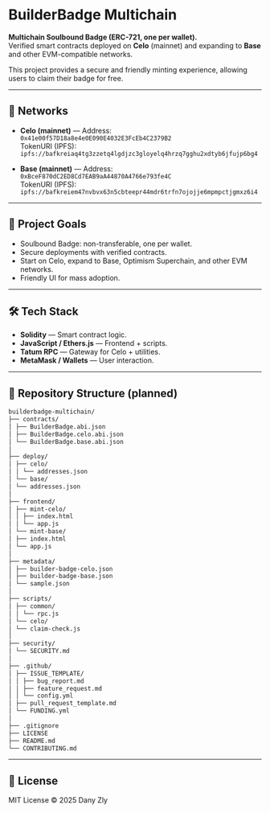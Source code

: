 # BuilderBadge Multichain

**Multichain Soulbound Badge (ERC-721, one per wallet).**  
Verified smart contracts deployed on **Celo** (mainnet) and expanding to **Base** and other EVM-compatible networks.  

This project provides a secure and friendly minting experience, allowing users to claim their badge for free.  

---

## 🧭 Networks

- **Celo (mainnet)** — Address: `0x41e00f57D18a8e4e0E090E4032E3FcEb4C2379B2`  
  TokenURI (IPFS): `ipfs://bafkreiaq4tg3zzetq4lgdjzc3gloyelq4hrzq7gghu2xdtyb6jfujp6bg4`

- **Base (mainnet)** — Address: `0xBceF870dC2ED8Cd7EAB9aA44870A4766e793fe4C`  
  TokenURI (IPFS): `ipfs://bafkreiem47nvbvx63n5cbteepr44mdr6trfn7ojojje6mpmpctjgmxz6i4`

---

## 🎯 Project Goals
- Soulbound Badge: non-transferable, one per wallet.  
- Secure deployments with verified contracts.  
- Start on Celo, expand to Base, Optimism Superchain, and other EVM networks.  
- Friendly UI for mass adoption.  

---

## 🛠 Tech Stack
- **Solidity** — Smart contract logic.  
- **JavaScript / Ethers.js** — Frontend + scripts.  
- **Tatum RPC** — Gateway for Celo + utilities.  
- **MetaMask / Wallets** — User interaction.  

---

## 📂 Repository Structure (planned)

```markdown
builderbadge-multichain/
├── contracts/
│ ├── BuilderBadge.abi.json
│ ├── BuilderBadge.celo.abi.json
│ └── BuilderBadge.base.abi.json
│
├── deploy/
│ ├── celo/
│ │ └── addresses.json
│ └── base/
│ └── addresses.json
│
├── frontend/
│ ├── mint-celo/
│ │ ├── index.html
│ │ └── app.js
│ └── mint-base/
│ ├── index.html
│ └── app.js
│
├── metadata/
│ ├── builder-badge-celo.json
│ ├── builder-badge-base.json
│ └── sample.json
│
├── scripts/
│ ├── common/
│ │ └── rpc.js
│ └── celo/
│ └── claim-check.js
│
├── security/
│ └── SECURITY.md
│
├── .github/
│ ├── ISSUE_TEMPLATE/
│ │ ├── bug_report.md
│ │ ├── feature_request.md
│ │ └── config.yml
│ ├── pull_request_template.md
│ └── FUNDING.yml
│
├── .gitignore
├── LICENSE
├── README.md
└── CONTRIBUTING.md

```
---

## 📜 License
MIT License © 2025 Dany Zly
